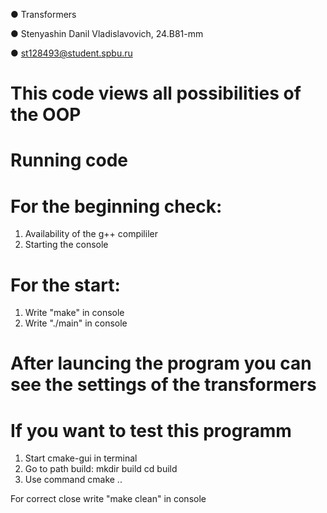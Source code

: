 ●    		Transformers

● Stenyashin Danil Vladislavovich, 24.B81-mm

● st128493@student.spbu.ru

# 		This code views all possibilities of the OOP 







#  		Running code

#	For the beginning check:
1) Availability of the g++ compililer
2) Starting the console


#	For the start:
1) Write "make" in console
2) Write "./main" in console







# After launcing the program you can see the settings of the transformers

# If you want to test this programm
1) Start    cmake-gui    in terminal
2) Go to path build:    mkdir build
   			cd build
3) Use command 	        cmake ..
   

For correct close write "make clean" in console
